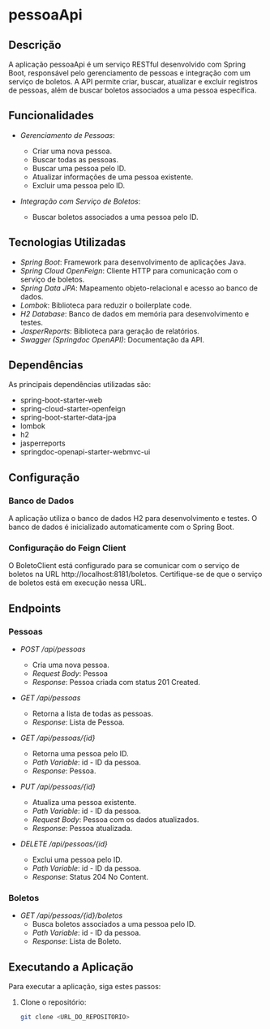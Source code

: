 # pessoaApi

## Descrição

A aplicação pessoaApi é um serviço RESTful desenvolvido com Spring Boot, responsável pelo gerenciamento de pessoas e integração com um serviço de boletos. A API permite criar, buscar, atualizar e excluir registros de pessoas, além de buscar boletos associados a uma pessoa específica.

## Funcionalidades

- *Gerenciamento de Pessoas*:
  - Criar uma nova pessoa.
  - Buscar todas as pessoas.
  - Buscar uma pessoa pelo ID.
  - Atualizar informações de uma pessoa existente.
  - Excluir uma pessoa pelo ID.

- *Integração com Serviço de Boletos*:
  - Buscar boletos associados a uma pessoa pelo ID.

## Tecnologias Utilizadas

- *Spring Boot*: Framework para desenvolvimento de aplicações Java.
- *Spring Cloud OpenFeign*: Cliente HTTP para comunicação com o serviço de boletos.
- *Spring Data JPA*: Mapeamento objeto-relacional e acesso ao banco de dados.
- *Lombok*: Biblioteca para reduzir o boilerplate code.
- *H2 Database*: Banco de dados em memória para desenvolvimento e testes.
- *JasperReports*: Biblioteca para geração de relatórios.
- *Swagger (Springdoc OpenAPI)*: Documentação da API.

## Dependências

As principais dependências utilizadas são:
- spring-boot-starter-web
- spring-cloud-starter-openfeign
- spring-boot-starter-data-jpa
- lombok
- h2
- jasperreports
- springdoc-openapi-starter-webmvc-ui

## Configuração

### Banco de Dados

A aplicação utiliza o banco de dados H2 para desenvolvimento e testes. O banco de dados é inicializado automaticamente com o Spring Boot.

### Configuração do Feign Client

O BoletoClient está configurado para se comunicar com o serviço de boletos na URL http://localhost:8181/boletos. Certifique-se de que o serviço de boletos está em execução nessa URL.

## Endpoints

### Pessoas

- *POST /api/pessoas*
  - Cria uma nova pessoa.
  - *Request Body*: Pessoa
  - *Response*: Pessoa criada com status 201 Created.

- *GET /api/pessoas*
  - Retorna a lista de todas as pessoas.
  - *Response*: Lista de Pessoa.

- *GET /api/pessoas/{id}*
  - Retorna uma pessoa pelo ID.
  - *Path Variable*: id - ID da pessoa.
  - *Response*: Pessoa.

- *PUT /api/pessoas/{id}*
  - Atualiza uma pessoa existente.
  - *Path Variable*: id - ID da pessoa.
  - *Request Body*: Pessoa com os dados atualizados.
  - *Response*: Pessoa atualizada.

- *DELETE /api/pessoas/{id}*
  - Exclui uma pessoa pelo ID.
  - *Path Variable*: id - ID da pessoa.
  - *Response*: Status 204 No Content.

### Boletos

- *GET /api/pessoas/{id}/boletos*
  - Busca boletos associados a uma pessoa pelo ID.
  - *Path Variable*: id - ID da pessoa.
  - *Response*: Lista de Boleto.

## Executando a Aplicação

Para executar a aplicação, siga estes passos:

1. Clone o repositório:
   ```bash
   git clone <URL_DO_REPOSITORIO>